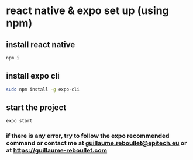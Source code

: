 # react native & expo set up (using npm)

## install react native 
```bash
npm i 
```

## install expo cli
```bash
sudo npm install -g expo-cli
```

## start the project
```bash
expo start
```

### if there is any error, try to follow the expo recommended command or contact me at guillaume.reboullet@epitech.eu or at https://guillaume-reboullet.com


